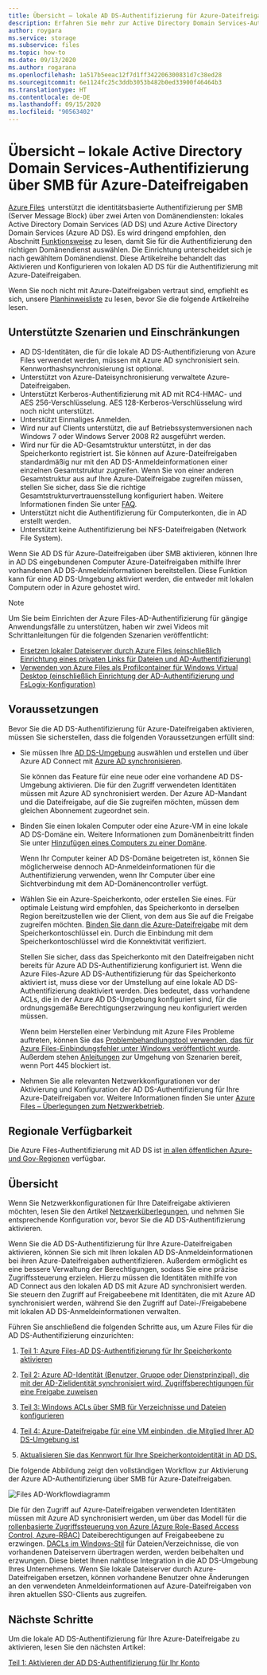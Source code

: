 ```yaml
---
title: Übersicht – lokale AD DS-Authentifizierung für Azure-Dateifreigaben
description: Erfahren Sie mehr zur Active Directory Domain Services-Authentifizierung (AD DS) für Azure-Dateifreigaben. Dieser Artikel behandelt Supportszenarien und Verfügbarkeit und erläutert, wie die Berechtigungen zwischen Ihrem AD DS und Azure Active Directory funktionieren.
author: roygara
ms.service: storage
ms.subservice: files
ms.topic: how-to
ms.date: 09/13/2020
ms.author: rogarana
ms.openlocfilehash: 1a517b5eeac12f7d1ff342206300831d7c38ed28
ms.sourcegitcommit: 6e1124fc25c3ddb3053b482b0ed33900f46464b3
ms.translationtype: HT
ms.contentlocale: de-DE
ms.lasthandoff: 09/15/2020
ms.locfileid: "90563402"
---
```

# <a name="overview---on-premises-active-directory-domain-services-authentication-over-smb-for-azure-file-shares"></a>Übersicht – lokale Active Directory Domain Services-Authentifizierung über SMB für Azure-Dateifreigaben

[Azure Files](storage-files-introduction.md)  unterstützt die identitätsbasierte Authentifizierung per SMB (Server Message Block) über zwei Arten von Domänendiensten: lokales Active Directory Domain Services (AD DS) und Azure Active Directory Domain Services (Azure AD DS). Es wird dringend empfohlen, den Abschnitt [Funktionsweise](https://docs.microsoft.com/azure/storage/files/storage-files-active-directory-overview#how-it-works) zu lesen, damit Sie für die Authentifizierung den richtigen Domänendienst auswählen. Die Einrichtung unterscheidet sich je nach gewähltem Domänendienst. Diese Artikelreihe behandelt das Aktivieren und Konfigurieren von lokalen AD DS für die Authentifizierung mit Azure-Dateifreigaben.

Wenn Sie noch nicht mit Azure-Dateifreigaben vertraut sind, empfiehlt es sich, unsere [Planhinweisliste](storage-files-planning.md) zu lesen, bevor Sie die folgende Artikelreihe lesen.

## <a name="supported-scenarios-and-restrictions"></a>Unterstützte Szenarien und Einschränkungen

- AD DS-Identitäten, die für die lokale AD DS-Authentifizierung von Azure Files verwendet werden, müssen mit Azure AD synchronisiert sein. Kennworthashsynchronisierung ist optional. 
- Unterstützt von Azure-Dateisynchronisierung verwaltete Azure-Dateifreigaben.
- Unterstützt Kerberos-Authentifizierung mit AD mit RC4-HMAC- und AES 256-Verschlüsselung. AES 128-Kerberos-Verschlüsselung wird noch nicht unterstützt.
- Unterstützt Einmaliges Anmelden.
- Wird nur auf Clients unterstützt, die auf Betriebssystemversionen nach Windows 7 oder Windows Server 2008 R2 ausgeführt werden.
- Wird nur für die AD-Gesamtstruktur unterstützt, in der das Speicherkonto registriert ist. Sie können auf Azure-Dateifreigaben standardmäßig nur mit den AD DS-Anmeldeinformationen einer einzelnen Gesamtstruktur zugreifen. Wenn Sie von einer anderen Gesamtstruktur aus auf Ihre Azure-Dateifreigabe zugreifen müssen, stellen Sie sicher, dass Sie die richtige Gesamtstrukturvertrauensstellung konfiguriert haben. Weitere Informationen finden Sie unter [FAQ](storage-files-faq.md#ad-ds--azure-ad-ds-authentication).
- Unterstützt nicht die Authentifizierung für Computerkonten, die in AD erstellt werden.
- Unterstützt keine Authentifizierung bei NFS-Dateifreigaben (Network File System).

Wenn Sie AD DS für Azure-Dateifreigaben über SMB aktivieren, können Ihre in AD DS eingebundenen Computer Azure-Dateifreigaben mithilfe Ihrer vorhandenen AD DS-Anmeldeinformationen bereitstellen. Diese Funktion kann für eine AD DS-Umgebung aktiviert werden, die entweder mit lokalen Computern oder in Azure gehostet wird.

> [!NOTE]
> Um Sie beim Einrichten der Azure Files-AD-Authentifizierung für gängige Anwendungsfälle zu unterstützen, haben wir zwei Videos mit Schrittanleitungen für die folgenden Szenarien veröffentlicht:
> - [Ersetzen lokaler Dateiserver durch Azure Files (einschließlich Einrichtung eines privaten Links für Dateien und AD-Authentifizierung)](https://sec.ch9.ms/ch9/3358/0addac01-3606-4e30-ad7b-f195f3ab3358/ITOpsTalkAzureFiles_high.mp4)
> - [Verwenden von Azure Files als Profilcontainer für Windows Virtual Desktop (einschließlich Einrichtung der AD-Authentifizierung und FsLogix-Konfiguration)](https://www.youtube.com/embed/9S5A1IJqfOQ)

## <a name="prerequisites"></a>Voraussetzungen 

Bevor Sie die AD DS-Authentifizierung für Azure-Dateifreigaben aktivieren, müssen Sie sicherstellen, dass die folgenden Voraussetzungen erfüllt sind: 

- Sie müssen Ihre [AD DS-Umgebung](https://docs.microsoft.com/windows-server/identity/ad-ds/get-started/virtual-dc/active-directory-domain-services-overview) auswählen und erstellen und über Azure AD Connect mit [Azure AD synchronisieren](../../active-directory/hybrid/how-to-connect-install-roadmap.md). 

    Sie können das Feature für eine neue oder eine vorhandene AD DS-Umgebung aktivieren. Die für den Zugriff verwendeten Identitäten müssen mit Azure AD synchronisiert werden. Der Azure AD-Mandant und die Dateifreigabe, auf die Sie zugreifen möchten, müssen dem gleichen Abonnement zugeordnet sein.

- Binden Sie einen lokalen Computer oder eine Azure-VM in eine lokale AD DS-Domäne ein. Weitere Informationen zum Domänenbeitritt finden Sie unter [Hinzufügen eines Computers zu einer Domäne](https://docs.microsoft.com/windows-server/identity/ad-fs/deployment/join-a-computer-to-a-domain).

    Wenn Ihr Computer keiner AD DS-Domäne beigetreten ist, können Sie möglicherweise dennoch AD-Anmeldeinformationen für die Authentifizierung verwenden, wenn Ihr Computer über eine Sichtverbindung mit dem AD-Domänencontroller verfügt.

- Wählen Sie ein Azure-Speicherkonto, oder erstellen Sie eines.  Für optimale Leistung wird empfohlen, das Speicherkonto in derselben Region bereitzustellen wie der Client, von dem aus Sie auf die Freigabe zugreifen möchten. [Binden Sie dann die Azure-Dateifreigabe](storage-how-to-use-files-windows.md) mit dem Speicherkontoschlüssel ein. Durch die Einbindung mit dem Speicherkontoschlüssel wird die Konnektivität verifiziert.

    Stellen Sie sicher, dass das Speicherkonto mit den Dateifreigaben nicht bereits für Azure AD DS-Authentifizierung konfiguriert ist. Wenn die Azure Files-Azure AD DS-Authentifizierung für das Speicherkonto aktiviert ist, muss diese vor der Umstellung auf eine lokale AD DS-Authentifizierung deaktiviert werden. Dies bedeutet, dass vorhandene ACLs, die in der Azure AD DS-Umgebung konfiguriert sind, für die ordnungsgemäße Berechtigungserzwingung neu konfiguriert werden müssen.

    Wenn beim Herstellen einer Verbindung mit Azure Files Probleme auftreten, können Sie das [Problembehandlungstool verwenden, das für Azure Files-Einbindungsfehler unter Windows veröffentlicht wurde](https://gallery.technet.microsoft.com/Troubleshooting-tool-for-a9fa1fe5). Außerdem stehen [Anleitungen](https://docs.microsoft.com/azure/storage/files/storage-files-faq#on-premises-access) zur Umgehung von Szenarien bereit, wenn Port 445 blockiert ist. 

- Nehmen Sie alle relevanten Netzwerkkonfigurationen vor der Aktivierung und Konfiguration der AD DS-Authentifizierung für Ihre Azure-Dateifreigaben vor. Weitere Informationen finden Sie unter [Azure Files – Überlegungen zum Netzwerkbetrieb](storage-files-networking-overview.md).

## <a name="regional-availability"></a>Regionale Verfügbarkeit

Die Azure Files-Authentifizierung mit AD DS ist [in allen öffentlichen Azure- und Gov-Regionen](https://azure.microsoft.com/global-infrastructure/locations/) verfügbar.

## <a name="overview"></a>Übersicht

Wenn Sie Netzwerkkonfigurationen für Ihre Dateifreigabe aktivieren möchten, lesen Sie den Artikel [Netzwerküberlegungen](https://docs.microsoft.com/azure/storage/files/storage-files-networking-overview), und nehmen Sie entsprechende Konfiguration vor, bevor Sie die AD DS-Authentifizierung aktivieren.

Wenn Sie die AD DS-Authentifizierung für Ihre Azure-Dateifreigaben aktivieren, können Sie sich mit Ihren lokalen AD DS-Anmeldeinformationen bei ihren Azure-Dateifreigaben authentifizieren. Außerdem ermöglicht es eine bessere Verwaltung der Berechtigungen, sodass Sie eine präzise Zugriffssteuerung erzielen. Hierzu müssen die Identitäten mithilfe von AD Connect aus den lokalen AD DS mit Azure AD synchronisiert werden. Sie steuern den Zugriff auf Freigabeebene mit Identitäten, die mit Azure AD synchronisiert werden, während Sie den Zugriff auf Datei-/Freigabebene mit lokalen AD DS-Anmeldeinformationen verwalten.

Führen Sie anschließend die folgenden Schritte aus, um Azure Files für die AD DS-Authentifizierung einzurichten: 

1. [Teil 1: Azure Files-AD DS-Authentifizierung für Ihr Speicherkonto aktivieren](storage-files-identity-ad-ds-enable.md)

1. [Teil 2: Azure AD-Identität (Benutzer, Gruppe oder Dienstprinzipal), die mit der AD-Zielidentität synchronisiert wird, Zugriffsberechtigungen für eine Freigabe zuweisen](storage-files-identity-ad-ds-assign-permissions.md)

1. [Teil 3: Windows ACLs über SMB für Verzeichnisse und Dateien konfigurieren](storage-files-identity-ad-ds-configure-permissions.md)
 
1. [Teil 4: Azure-Dateifreigabe für eine VM einbinden, die Mitglied Ihrer AD DS-Umgebung ist](storage-files-identity-ad-ds-mount-file-share.md)

1. [Aktualisieren Sie das Kennwort für Ihre Speicherkontoidentität in AD DS.](storage-files-identity-ad-ds-update-password.md)

Die folgende Abbildung zeigt den vollständigen Workflow zur Aktivierung der Azure AD-Authentifizierung über SMB für Azure-Dateifreigaben. 

![Files AD-Workflowdiagramm](media/storage-files-active-directory-domain-services-enable/diagram-files-ad.png)

Die für den Zugriff auf Azure-Dateifreigaben verwendeten Identitäten müssen mit Azure AD synchronisiert werden, um über das Modell für die [rollenbasierte Zugriffssteuerung von Azure (Azure Role-Based Access Control, Azure-RBAC)](../../role-based-access-control/overview.md) Dateiberechtigungen auf Freigabeebene zu erzwingen. [DACLs im Windows-Stil](https://docs.microsoft.com/previous-versions/technet-magazine/cc161041(v=msdn.10)?redirectedfrom=MSDN) für Dateien/Verzeichnisse, die von vorhandenen Dateiservern übertragen werden, werden beibehalten und erzwungen. Diese bietet Ihnen nahtlose Integration in die AD DS-Umgebung Ihres Unternehmens. Wenn Sie lokale Dateiserver durch Azure-Dateifreigaben ersetzen, können vorhandene Benutzer ohne Änderungen an den verwendeten Anmeldeinformationen auf Azure-Dateifreigaben von ihren aktuellen SSO-Clients aus zugreifen.  

## <a name="next-steps"></a>Nächste Schritte

Um die lokale AD DS-Authentifizierung für Ihre Azure-Dateifreigabe zu aktivieren, lesen Sie den nächsten Artikel:

[Teil 1: Aktivieren der AD DS-Authentifizierung für Ihr Konto](storage-files-identity-ad-ds-enable.md)
